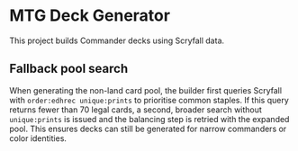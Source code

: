 # MTG Deck Generator

This project builds Commander decks using Scryfall data.

## Fallback pool search

When generating the non-land card pool, the builder first queries Scryfall with `order:edhrec unique:prints` to prioritise common staples. If this query returns fewer than 70 legal cards, a second, broader search without `unique:prints` is issued and the balancing step is retried with the expanded pool. This ensures decks can still be generated for narrow commanders or color identities.

